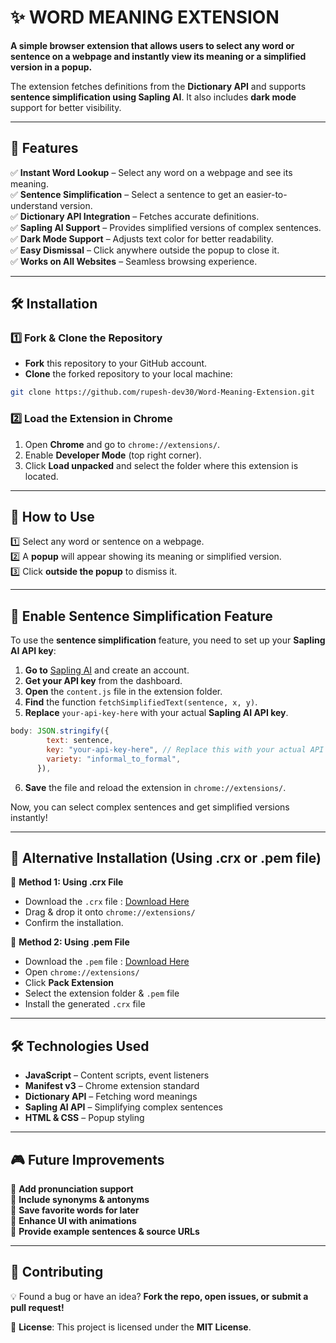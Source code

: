 # ✨ WORD MEANING EXTENSION

**A simple browser extension that allows users to select any word or sentence on a webpage and instantly view its meaning or a simplified version in a popup.**

The extension fetches definitions from the **Dictionary API** and supports **sentence simplification using Sapling AI**. It also includes **dark mode** support for better visibility.

---

## 🚀 Features

✅ **Instant Word Lookup** – Select any word on a webpage and see its meaning.  
✅ **Sentence Simplification** – Select a sentence to get an easier-to-understand version.  
✅ **Dictionary API Integration** – Fetches accurate definitions.  
✅ **Sapling AI Support** – Provides simplified versions of complex sentences.  
✅ **Dark Mode Support** – Adjusts text color for better readability.  
✅ **Easy Dismissal** – Click anywhere outside the popup to close it.  
✅ **Works on All Websites** – Seamless browsing experience.

---

## 🛠️ Installation

### 1️⃣ Fork & Clone the Repository

- **Fork** this repository to your GitHub account.
- **Clone** the forked repository to your local machine:

```bash
git clone https://github.com/rupesh-dev30/Word-Meaning-Extension.git
```

### 2️⃣ Load the Extension in Chrome

1. Open **Chrome** and go to `chrome://extensions/`.
2. Enable **Developer Mode** (top right corner).
3. Click **Load unpacked** and select the folder where this extension is located.

---

## 📌 How to Use

1️⃣ Select any word or sentence on a webpage.  
2️⃣ A **popup** will appear showing its meaning or simplified version.  
3️⃣ Click **outside the popup** to dismiss it.

---

## 🌇 Enable Sentence Simplification Feature

To use the **sentence simplification** feature, you need to set up your **Sapling AI API key**:

1. **Go to** [Sapling AI](https://sapling.ai/) and create an account.
2. **Get your API key** from the dashboard.
3. **Open** the `content.js` file in the extension folder.
4. **Find** the function `fetchSimplifiedText(sentence, x, y)`.
5. **Replace** `your-api-key-here` with your actual **Sapling AI API key**.

```javascript
body: JSON.stringify({
        text: sentence,
        key: "your-api-key-here", // Replace this with your actual API key
        variety: "informal_to_formal", 
      }),
```

6. **Save** the file and reload the extension in `chrome://extensions/`.

Now, you can select complex sentences and get simplified versions instantly!

---

## 🔧 Alternative Installation (Using .crx or .pem file)

📌 **Method 1: Using .crx File**

- Download the `.crx` file : [Download Here](https://drive.google.com/drive/folders/1VovG-mo4fyWV6Jdeq8SjiTREAUnobAiN?usp=drive_link)
- Drag & drop it onto `chrome://extensions/`
- Confirm the installation.

📌 **Method 2: Using .pem File**

- Download the `.pem` file : [Download Here](https://drive.google.com/drive/folders/1VovG-mo4fyWV6Jdeq8SjiTREAUnobAiN?usp=drive_link)
- Open `chrome://extensions/`
- Click **Pack Extension**
- Select the extension folder & `.pem` file
- Install the generated `.crx` file

---

## 🛠️ Technologies Used

- **JavaScript** – Content scripts, event listeners
- **Manifest v3** – Chrome extension standard
- **Dictionary API** – Fetching word meanings
- **Sapling AI API** – Simplifying complex sentences
- **HTML & CSS** – Popup styling

---

## 🎮 Future Improvements

🌟 **Add pronunciation support**  
🌟 **Include synonyms & antonyms**  
🌟 **Save favorite words for later**  
🌟 **Enhance UI with animations**  
🌟 **Provide example sentences & source URLs**

---

## 🤝 Contributing

💡 Found a bug or have an idea? **Fork the repo, open issues, or submit a pull request!**

📝 **License**: This project is licensed under the **MIT License**.
